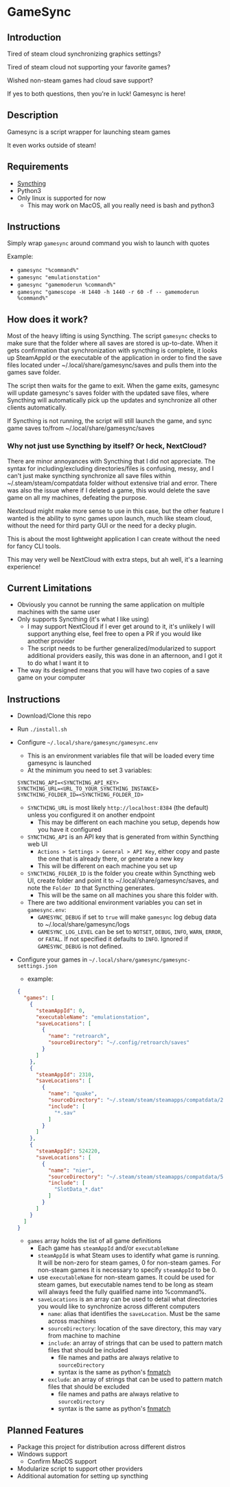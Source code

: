 # GameSync

## Introduction
Tired of steam cloud synchronizing graphics settings?

Tired of steam cloud not supporting your favorite games?

Wished non-steam games had cloud save support?

If yes to both questions, then you're in luck! Gamesync is here!

## Description
Gamesync is a script wrapper for launching steam games

It even works outside of steam!

## Requirements
- [Syncthing](https://syncthing.net/)
- Python3
- Only linux is supported for now
  - This may work on MacOS, all you really need is bash and python3

## Instructions
Simply wrap `gamesync` around command you wish to launch with quotes

Example:
- `gamesync "%command%"`
- `gamesync "emulationstation"`
- `gamesync "gamemoderun %command%"`
- `gamesync "gamescope -H 1440 -h 1440 -r 60 -f -- gamemoderun %command%"`

## How does it work?
Most of the heavy lifting is using Syncthing.
The script `gamesync` checks to make sure that the folder where all saves are stored is up-to-date.
When it gets confirmation that synchronization with syncthing is complete, it looks up SteamAppId or the executable
of the application in order to find the save files located under ~/.local/share/gamesync/saves and pulls them into
the games save folder.

The script then waits for the game to exit. When the game exits, gamesync will update gamesync's saves folder with the
updated save files, where Syncthing will automatically pick up the updates and synchronize all other clients automatically.

If Syncthing is not running, the script will still launch the game, and sync game saves to/from ~/.local/share/gamesync/saves

### Why not just use Syncthing by itself? Or heck, NextCloud?
There are minor annoyances with Syncthing that I did not appreciate. The syntax for including/excluding directories/files
is confusing, messy, and I can't just make syncthing synchronize all save files within ~/.steam/steam/compatdata folder
without extensive trial and error. There was also the issue where if I deleted a game, this would delete the save game
on all my machines, defeating the purpose.

Nextcloud might make more sense to use in this case, but the other feature I wanted is the ability to sync games upon launch,
much like steam cloud, without the need for third party GUI or the need for a decky plugin.

This is about the most lightweight application I can create without the need for fancy CLI tools.

This may very well be NextCloud with extra steps, but ah well, it's a learning experience!

## Current Limitations
- Obviously you cannot be running the same application on multiple machines with the same user
- Only supports Syncthing (it's what I like using)
  - I may support NextCloud if I ever get around to it, it's unlikely I will support anything else,
  feel free to open a PR if you would like another provider
  - The script needs to be further generalized/modularized to support additional providers easily, this was done in an
  afternoon, and I got it to do what I want it to
- The way its designed means that you will have two copies of a save game on your computer

## Instructions
- Download/Clone this repo
- Run `./install.sh`
- Configure `~/.local/share/gamesync/gamesync.env`
  - This is an environment variables file that will be loaded every time gamesync is launched
  - At the minimum you need to set 3 variables:
  ```
  SYNCTHING_API=<SYNCTHING_API_KEY>
  SYNCTHING_URL=<URL_TO_YOUR_SYNCTHING_INSTANCE>
  SYNCTHING_FOLDER_ID=<SYNCTHING_FOLDER_ID>
  ```
  - `SYNCTHING_URL` is most likely `http://localhost:8384` (the default) unless you configured it on another endpoint
    - This may be different on each machine you setup, depends how you have it configured
  - `SYNCTHING_API` is an API key that is generated from within Syncthing web UI
    - `Actions > Settings > General > API Key`, either copy and paste the one that is already there, or generate a new key
    - This will be different on each machine you set up
  - `SYNCTHING_FOLDER_ID` is the folder you create within Syncthing web UI, create folder and point it to 
  ~/.local/share/gamesync/saves, and note the `Folder ID` that Syncthing generates.
    - This will be the same on all machines you share this folder with.
  - There are two additional environment variables you can set in `gamesync.env`:
    - `GAMESYNC_DEBUG` if set to `true` will make `gamesync` log debug data to ~/.local/share/gamesync/logs
    - `GAMESYNC_LOG_LEVEL` can be set to `NOTSET`, `DEBUG`, `INFO`, `WARN`, `ERROR`, or `FATAL`. If not specified it
    defaults to `INFO`. Ignored if `GAMESYNC_DEBUG` is not defined.
- Configure your games in `~/.local/share/gamesync/gamesync-settings.json`
  - example:

  ```json
  {
    "games": [
      {
        "steamAppId": 0,
        "executableName": "emulationstation",
        "saveLocations": [
          {
            "name": "retroarch",
            "sourceDirectory": "~/.config/retroarch/saves"
          }
        ]
      },
      {
        "steamAppId": 2310,
        "saveLocations": [
          {
            "name": "quake",
            "sourceDirectory": "~/.steam/steam/steamapps/compatdata/2310/pfx/drive_c/users/steamuser/Saved Games/Nightdive Studios/Quake",
            "include": [
              "*.sav"
            ]
          }
        ]
      },
      {
        "steamAppId": 524220,
        "saveLocations": [
          {
            "name": "nier",
            "sourceDirectory": "~/.steam/steam/steamapps/compatdata/524220/pfx/drive_c/users/steamuser/Documents/My Games/NieR_Automata",
            "include": [
              "SlotData_*.dat"
            ]
          }
        ]
      }
    ]
  }
  ```
  - `games` array holds the list of all game definitions
    - Each game has `steamAppId` and/or `executableName`
    - `steamAppId` is what Steam uses to identify what game is running. It will be non-zero for steam games, 0 for
    non-steam games. For non-steam games it is necessary to specify `steamAppId` to be 0.
    - use `executableName` for non-steam games. It could be used for steam games, but executable names tend to be long
    as steam will always feed the fully qualified name into %command%.
    - `saveLocations` is an array can be used to detail what directories you would like to synchronize across different
    computers
      - `name`: alias that identifies the `saveLocation`. Must be the same across machines
      - `sourceDirectory`: location of the save directory, this may vary from machine to machine
      - `include`: an array of strings that can be used to pattern match files that should be included
        - file names and paths are always relative to `sourceDirectory`
        - syntax is the same as python's [fnmatch](https://docs.python.org/3/library/fnmatch.html)
      - `exclude`: an array of strings that can be used to pattern match files that should be excluded
        - file names and paths are always relative to `sourceDirectory`
        - syntax is the same as python's [fnmatch](https://docs.python.org/3/library/fnmatch.html)

## Planned Features
- Package this project for distribution across different distros
- Windows support
  - Confirm MacOS support
- Modularize script to support other providers
- Additional automation for setting up syncthing
